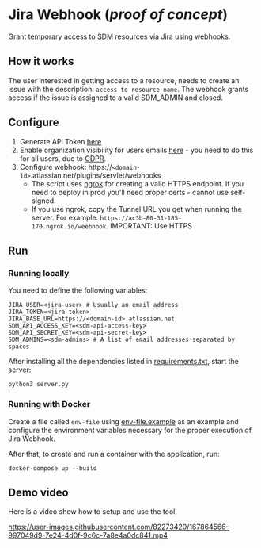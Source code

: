 # Jira Webhook (*proof of concept*)

Grant temporary access to SDM resources via Jira using webhooks.

## How it works

The user interested in getting access to a resource, needs to create an issue with the description: `access to resource-name`. The webhook grants access if the issue is assigned to a valid SDM_ADMIN and closed.

## Configure

1. Generate API Token [here](https://id.atlassian.com/manage-profile/security/api-tokens)
2. Enable organization visibility for users emails [here](https://id.atlassian.com/manage-profile/profile-and-visibility) - you need to do this for all users, due to [GDPR](https://community.developer.atlassian.com/t/guidelines-for-requesting-access-to-email-address/27603).
3. Configure webhook: https://`<domain-id>`.atlassian.net/plugins/servlet/webhooks
    - The script uses [ngrok](https://ngrok.com/) for creating a valid HTTPS endpoint. If you need to deploy in prod you'll need proper certs - cannot use self-signed.
    - If you use ngrok, copy the Tunnel URL you get when running the server. For example: `https://ac3b-80-31-185-170.ngrok.io/weebhook`. IMPORTANT: Use HTTPS

## Run

### Running locally

You need to define the following variables:
```
JIRA_USER=<jira-user> # Usually an email address
JIRA_TOKEN=<jira-token>
JIRA_BASE_URL=https://<domain-id>.atlassian.net
SDM_API_ACCESS_KEY=<sdm-api-access-key>
SDM_API_SECRET_KEY=<sdm-api-secret-key>
SDM_ADMINS=<sdm-admins> # A list of email addresses separated by spaces
```

After installing all the dependencies listed in [requirements.txt](requirements.txt), start the server:
```
python3 server.py
```

### Running with Docker

Create a file called `env-file` using [env-file.example](env-file.example) as an example and configure the environment variables necessary for the proper execution of Jira Webhook.

After that, to create and run a container with the application, run:

```
docker-compose up --build
```

## Demo video

Here is a video show how to setup and use the tool.

https://user-images.githubusercontent.com/82273420/167864566-997049d9-7e24-4d0f-9c6c-7a8e4a0dc841.mp4
